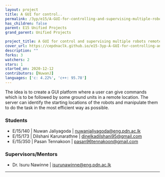 ```yaml
---
layout: project
title: A GUI for control..
permalink: /3yp/e15/A-GUI-for-controlling-and-supervising-multiple-robots-remotely
has_children: false
parent: E15 Unified Projects
grand_parent: Unified Projects

project_title: A GUI for control and supervising multiple robots remotely
cover_url: https://cepdnaclk.github.io/e15-3yp-A-GUI-for-controlling-and-supervising-multiple-robots-remotely/data/img_cover.jpg
description: ""
forks: 3
watchers: 2
stars: 1
started_on: 2020-12-12
contributors: [NuwanJ]
languages: ['c: 4.22%', 'c++: 95.78']
---
```


The idea is to create a GUI platform where a user can give commands which is to be followed by some ground units in a remote location. The server can identify the starting locations of the robots and manipulate them to do the task in the most efficient way as possible.

<div class="container pt-3">
    <h3>Students</h3>
    <ul>
        <li>E/15/140 | Nuwan Jaliyagoda |
            <a href="mailto:nuwanjaliyagoda@eng.pdn.ac.lk">nuwanjaliyagoda@eng.pdn.ac.lk</a>
        </li>
        <li>E/15/173 | Dilshani Karunarathne |
            <a href="mailto:dinelkadilshani95@gmail.com">dinelkadilshani95@gmail.com</a>
        </li>
        <li>E/15/350 | Pasan Tennakoon |
            <a href="mailto:pasan96tennakoon@gmail.com">pasan96tennakoon@gmail.com</a>
        </li>
    </ul>
</div>

<div class="container py-3">
    <h3>Supervisors/Mentors</h3>
    <ul>
        <li>Dr. Isuru Nawinne |
            <a href="mailto:isurunawinne@eng.pdn.ac.lk ">isurunawinne@eng.pdn.ac.lk </a>
        </li>
    </ul>
</div>
<hr>

